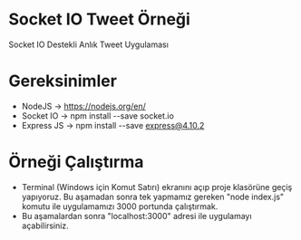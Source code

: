 # Socket IO Tweet Örneği
Socket IO Destekli Anlık Tweet Uygulaması

# Gereksinimler
  - NodeJS -> https://nodejs.org/en/
  - Socket IO -> npm install --save socket.io
  - Express JS -> npm install --save express@4.10.2

# Örneği Çalıştırma
  - Terminal (Windows için Komut Satırı) ekranını açıp proje klasörüne geçiş yapıyoruz. Bu aşamadan sonra tek yapmamız gereken "node index.js" komutu ile uygulamamızı 3000 portunda çalıştırmak.
  - Bu aşamalardan sonra "localhost:3000" adresi ile uygulamayı açabilirsiniz.
